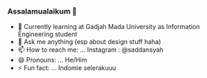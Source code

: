 ### Assalamualaikum 👋

- 🌱 Currently learning at Gadjah Mada University as Information Engineering student
- 💬 Ask me anything (esp about design stuff haha)
- 📫 How to reach me: ... Instagram : @saddansyah
- 😄 Pronouns: ... He/Him
- ⚡ Fun fact: ... Indomie selerakuuu

